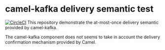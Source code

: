 camel-kafka delivery semantic test
==================================
[![CircleCI](https://circleci.com/gh/filosganga/camel-kafka-delivery-semantic-test.svg?style=svg)](https://circleci.com/gh/filosganga/camel-kafka-delivery-semantic-test)
This repository demonstrate the at-most-once delivery semantic provided by 
camel-kafka.

The camel-kafka component does not seems to take in account the delivery 
confirmation mechanism provided by Camel.
